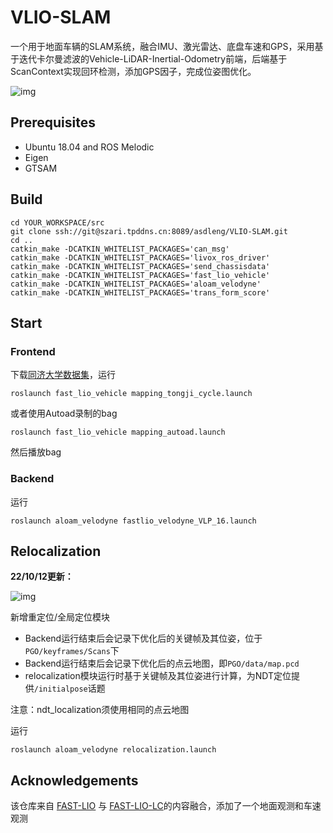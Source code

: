 # VLIO-SLAM

一个用于地面车辆的SLAM系统，融合IMU、激光雷达、底盘车速和GPS，采用基于迭代卡尔曼滤波的Vehicle-LiDAR-Inertial-Odometry前端，后端基于ScanContext实现回环检测，添加GPS因子，完成位姿图优化。

![img](http://szari.tpddns.cn:8088/asdleng/VLIO-SLAM/src/branch/master/PGO/data/tongji.png)

## Prerequisites

- Ubuntu 18.04 and ROS Melodic
- Eigen
- GTSAM

## Build

```
cd YOUR_WORKSPACE/src
git clone ssh://git@szari.tpddns.cn:8089/asdleng/VLIO-SLAM.git
cd ..
catkin_make -DCATKIN_WHITELIST_PACKAGES='can_msg'
catkin_make -DCATKIN_WHITELIST_PACKAGES='livox_ros_driver'
catkin_make -DCATKIN_WHITELIST_PACKAGES='send_chassisdata'
catkin_make -DCATKIN_WHITELIST_PACKAGES='fast_lio_vehicle'
catkin_make -DCATKIN_WHITELIST_PACKAGES='aloam_velodyne'
catkin_make -DCATKIN_WHITELIST_PACKAGES='trans_form_score'
```

## Start

### Frontend

下载[同济大学数据集](https://pan.baidu.com/s/1cEF_t9K2zv6DVMBgwVkCvA?dp-logid=71905100281487500002&pwd=u0nl#/home/%2F/%2F)，运行

```
roslaunch fast_lio_vehicle mapping_tongji_cycle.launch
```

或者使用Autoad录制的bag

```
roslaunch fast_lio_vehicle mapping_autoad.launch
```

然后播放bag

### Backend

运行

```
roslaunch aloam_velodyne fastlio_velodyne_VLP_16.launch
```

## Relocalization

**22/10/12更新：**

![img](http://szari.tpddns.cn:8088/asdleng/VLIO-SLAM/src/branch/master/PGO/data/relocalization.gif)

新增重定位/全局定位模块

- Backend运行结束后会记录下优化后的关键帧及其位姿，位于`PGO/keyframes/Scans`下
- Backend运行结束后会记录下优化后的点云地图，即`PGO/data/map.pcd`
- relocalization模块运行时基于关键帧及其位姿进行计算，为NDT定位提供`/initialpose`话题

注意：ndt_localization须使用相同的点云地图

运行

```
roslaunch aloam_velodyne relocalization.launch
```

## Acknowledgements

该仓库来自 [FAST-LIO](https://github.com/hku-mars/FAST_LIO) 与 [FAST-LIO-LC](https://github.com/yanliang-wang/FAST_LIO_LC)的内容融合，添加了一个地面观测和车速观测
